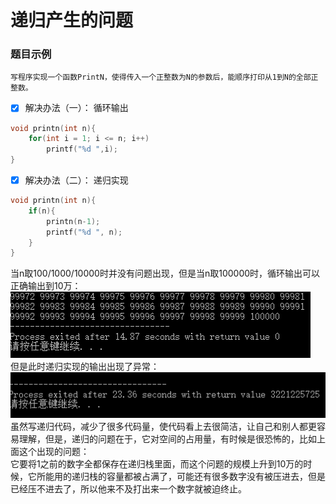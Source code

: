 # 递归产生的问题
### 题目示例
	写程序实现一个函数PrintN，使得传入一个正整数为N的参数后，能顺序打印从1到N的全部正整数。
- [x] 解决办法（一）： 循环输出
```C++
void printn(int n){
	for(int i = 1; i <= n; i++)
		printf("%d ",i);
}  
```

- [x] 解决办法（二）： 递归实现
```C++
void printn(int n){
	if(n){
		printn(n-1);
		printf("%d ", n);
	}
} 
```
当n取100/1000/10000时并没有问题出现，但是当n取100000时，循环输出可以正确输出到10万：</br>
![循环输出](graph/1.1-1.PNG)</br>
但是此时递归实现的输出出现了异常：</br>
![递归实现](graph/1.1-2.PNG)</br>
虽然写递归代码，减少了很多代码量，使代码看上去很简洁，让自己和别人都更容易理解，但是，递归的问题在于，它对空间的占用量，有时候是很恐怖的，比如上面这个出现的问题：</br>
它要将1之前的数字全都保存在递归栈里面，而这个问题的规模上升到10万的时候，它所能用的递归栈的容量都被占满了，可能还有很多数字没有被压进去，但是已经压不进去了，所以他来不及打出来一个数字就被迫终止。
